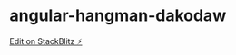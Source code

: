 # angular-hangman-dakodaw

[Edit on StackBlitz ⚡️](https://stackblitz.com/edit/angular-hangman-dakodaw)